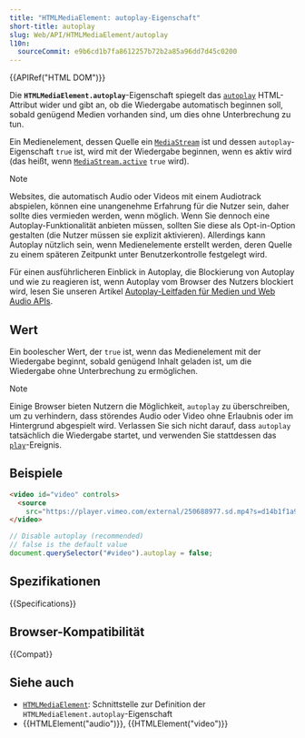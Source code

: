 ```yaml
---
title: "HTMLMediaElement: autoplay-Eigenschaft"
short-title: autoplay
slug: Web/API/HTMLMediaElement/autoplay
l10n:
  sourceCommit: e9b6cd1b7fa8612257b72b2a85a96dd7d45c0200
---
```


{{APIRef("HTML DOM")}}

Die **`HTMLMediaElement.autoplay`**-Eigenschaft spiegelt das [`autoplay`](/de/docs/Web/HTML/Reference/Elements/video#autoplay) HTML-Attribut wider und gibt an, ob die Wiedergabe automatisch beginnen soll, sobald genügend Medien vorhanden sind, um dies ohne Unterbrechung zu tun.

Ein Medienelement, dessen Quelle ein [`MediaStream`](/de/docs/Web/API/MediaStream) ist und dessen `autoplay`-Eigenschaft `true` ist, wird mit der Wiedergabe beginnen, wenn es aktiv wird (das heißt, wenn [`MediaStream.active`](/de/docs/Web/API/MediaStream/active) `true` wird).

> [!NOTE]
> Websites, die automatisch Audio oder Videos mit einem Audiotrack abspielen, können eine unangenehme Erfahrung für die Nutzer sein, daher sollte dies vermieden werden, wenn möglich. Wenn Sie dennoch eine Autoplay-Funktionalität anbieten müssen, sollten Sie diese als Opt-in-Option gestalten (die Nutzer müssen sie explizit aktivieren). Allerdings kann Autoplay nützlich sein, wenn Medienelemente erstellt werden, deren Quelle zu einem späteren Zeitpunkt unter Benutzerkontrolle festgelegt wird.

Für einen ausführlicheren Einblick in Autoplay, die Blockierung von Autoplay und wie zu reagieren ist, wenn Autoplay vom Browser des Nutzers blockiert wird, lesen Sie unseren Artikel [Autoplay-Leitfaden für Medien und Web Audio APIs](/de/docs/Web/Media/Guides/Autoplay).

## Wert

Ein boolescher Wert, der `true` ist, wenn das Medienelement mit der Wiedergabe beginnt, sobald genügend Inhalt geladen ist, um die Wiedergabe ohne Unterbrechung zu ermöglichen.

> [!NOTE]
> Einige Browser bieten Nutzern die Möglichkeit, `autoplay` zu überschreiben, um zu verhindern, dass störendes Audio oder Video ohne Erlaubnis oder im Hintergrund abgespielt wird. Verlassen Sie sich nicht darauf, dass `autoplay` tatsächlich die Wiedergabe startet, und verwenden Sie stattdessen das [`play`](/de/docs/Web/API/HTMLMediaElement/play_event)-Ereignis.

## Beispiele

```html
<video id="video" controls>
  <source
    src="https://player.vimeo.com/external/250688977.sd.mp4?s=d14b1f1a971dde13c79d6e436b88a6a928dfe26b&profile_id=165" />
</video>
```

```js
// Disable autoplay (recommended)
// false is the default value
document.querySelector("#video").autoplay = false;
```

## Spezifikationen

{{Specifications}}

## Browser-Kompatibilität

{{Compat}}

## Siehe auch

- [`HTMLMediaElement`](/de/docs/Web/API/HTMLMediaElement): Schnittstelle zur Definition der `HTMLMediaElement.autoplay`-Eigenschaft
- {{HTMLElement("audio")}}, {{HTMLElement("video")}}
